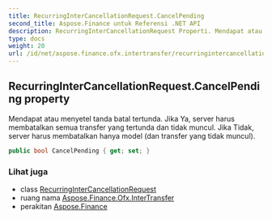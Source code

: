 ```yaml
---
title: RecurringInterCancellationRequest.CancelPending
second_title: Aspose.Finance untuk Referensi .NET API
description: RecurringInterCancellationRequest Properti. Mendapat atau menyetel tanda batal tertunda. Jika Ya server harus membatalkan semua transfer yang tertunda dan tidak muncul. Jika Tidak server harus membatalkan hanya model dan transfer yang tidak muncul.
type: docs
weight: 20
url: /id/net/aspose.finance.ofx.intertransfer/recurringintercancellationrequest/cancelpending/
---
```

## RecurringInterCancellationRequest.CancelPending property

Mendapat atau menyetel tanda batal tertunda. Jika Ya, server harus membatalkan semua transfer yang tertunda dan tidak muncul. Jika Tidak, server harus membatalkan hanya model (dan transfer yang tidak muncul).

```csharp
public bool CancelPending { get; set; }
```

### Lihat juga

* class [RecurringInterCancellationRequest](../)
* ruang nama [Aspose.Finance.Ofx.InterTransfer](../../recurringintercancellationrequest/)
* perakitan [Aspose.Finance](../../../)



